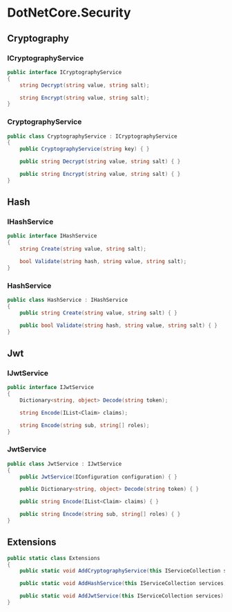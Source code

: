 # DotNetCore.Security

## Cryptography

### ICryptographyService

```cs
public interface ICryptographyService
{
    string Decrypt(string value, string salt);

    string Encrypt(string value, string salt);
}
```

### CryptographyService

```cs
public class CryptographyService : ICryptographyService
{
    public CryptographyService(string key) { }

    public string Decrypt(string value, string salt) { }

    public string Encrypt(string value, string salt) { }
}
```

## Hash

### IHashService

```cs
public interface IHashService
{
    string Create(string value, string salt);

    bool Validate(string hash, string value, string salt);
}
```

### HashService

```cs
public class HashService : IHashService
{
    public string Create(string value, string salt) { }

    public bool Validate(string hash, string value, string salt) { }
}
```

## Jwt

### IJwtService

```cs
public interface IJwtService
{
    Dictionary<string, object> Decode(string token);

    string Encode(IList<Claim> claims);

    string Encode(string sub, string[] roles);
}
```

### JwtService

```cs
public class JwtService : IJwtService
{
    public JwtService(IConfiguration configuration) { }

    public Dictionary<string, object> Decode(string token) { }

    public string Encode(IList<Claim> claims) { }

    public string Encode(string sub, string[] roles) { }
}
```

## Extensions

```cs
public static class Extensions
{
    public static void AddCryptographyService(this IServiceCollection services, string key) { }

    public static void AddHashService(this IServiceCollection services) { }

    public static void AddJwtService(this IServiceCollection services) { }
}
```
